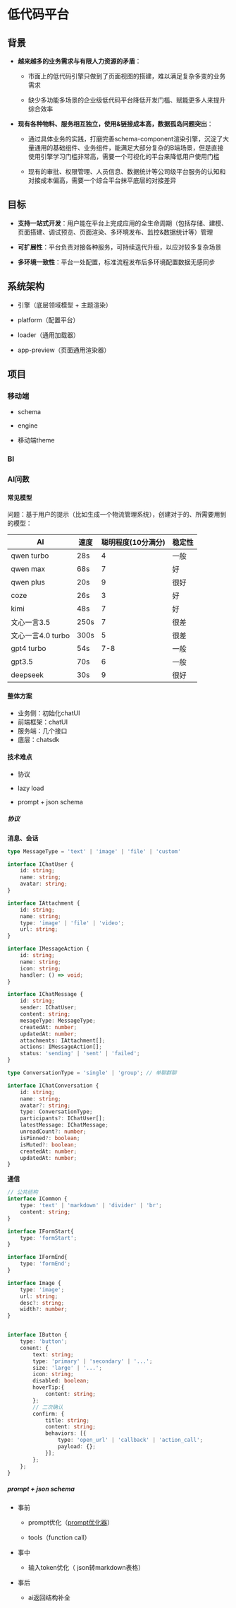 # 低代码平台

## 背景

- **越来越多的业务需求与有限人力资源的矛盾**：
  
  - 市面上的低代码引擎只做到了页面视图的搭建，难以满足复杂多变的业务需求
  
  - 缺少多功能多场景的企业级低代码平台降低开发门槛、赋能更多人来提升综合效率

- **现有各种物料、服务相互独立，使用&链接成本高，数据孤岛问题突出**：
  
  - 通过具体业务的实践，打磨完善schema-component渲染引擎，沉淀了大量通用的基础组件、业务组件，能满足大部分复杂的B端场景，但是直接使用引擎学习门槛非常高，需要一个可视化的平台来降低用户使用门槛
  
  - 现有的审批、权限管理、人员信息、数据统计等公司级平台服务的认知和对接成本偏高，需要一个综合平台抹平底层的对接差异



## 目标

- **支持一站式开发**：用户能在平台上完成应用的全生命周期（包括存储、建模、页面搭建、调试预览、页面渲染、多环境发布、监控&数据统计等）管理

- **可扩展性**：平台负责对接各种服务，可持续迭代升级，以应对较多复杂场景

- **多环境一致性**：平台一处配置，标准流程发布后多环境配置数据无感同步



## 系统架构

- 引擎（底层领域模型 + 主题渲染）

- platform（配置平台）

- loader（通用加载器）

- app-preview（页面通用渲染器）



## 项目

### 移动端

- schema

- engine

- 移动端theme



### BI



### AI问数

#### 常见模型

问题：基于用户的提示（比如生成一个物流管理系统），创建对于的、所需要用到的模型：

| AI            | 速度   | 聪明程度(10分满分) | 稳定性 |
| ------------- | ---- | ----------- | --- |
| qwen turbo    | 28s  | 4           | 一般  |
| qwen max      | 68s  | 7           | 好   |
| qwen plus     | 20s  | 9           | 很好  |
| coze          | 26s  | 3           | 好   |
| kimi          | 48s  | 7           | 好   |
| 文心一言3.5       | 250s | 7           | 很差  |
| 文心一言4.0 turbo | 300s | 5           | 很差  |
| gpt4 turbo    | 54s  | 7-8         | 一般  |
| gpt3.5        | 70s  | 6           | 一般  |
| deepseek      | 30s  | 9           | 很好  |

#### 整体方案

- 业务侧：初始化chatUI
- 前端框架：chatUI
- 服务端：几个接口
- 底层：chatsdk



#### 技术难点

- 协议

- lazy load

- prompt + json schema



##### 协议

**消息、会话**

```ts
type MessageType = 'text' | 'image' | 'file' | 'custom'

interface IChatUser {
    id: string;
    name: string;
    avatar: string;
}

interface IAttachment {
    id: string;
    name: string;
    type: 'image' | 'file' | 'video';
    url: string;
}

interface IMessageAction {
    id: string;
    name: string;
    icon: string;
    handler: () => void;
}

interface IChatMessage {
    id: string;
    sender: IChatUser;
    content: string;
    mesageType: MessageType;
    createdAt: number;
    updatedAt: number;
    attachments: IAttachment[];
    actions: IMessageAction[];
    status: 'sending' | 'sent' | 'failed';
}

type ConversationType = 'single' | 'group'; // 单聊群聊

interface IChatConversation {
    id: string;
    name: string;
    avatar?: string;
    type: ConversationType;
    participants?: IChatUser[];
    latestMessage: IChatMessage;
    unreadCount?: number;
    isPinned?: boolean;
    isMuted?: boolean;
    createdAt: number;
    updatedAt: number;
}
```



**通信**

```ts
// 公共结构
interface ICommon {
    type: 'text' | 'markdown' | 'divider' | 'br';
    content: string;
}

interface IFormStart{
    type: 'formStart';
}

interface IFormEnd{
    type: 'formEnd';
}

interface Image {
    type: 'image';
    url: string;
    desc?: string;
    width?: number;
}


interface IButton {
    type: 'button';
    conent: {
        text: string;
        type: 'primary' | 'secondary' | '...';
        size: 'large' | '...';
        icon: string;
        disabled: boolean;
        hoverTip:{
            content: string;    
        };
        // 二次确认
        confirm: {
            title: string;
            content: string;
            behaviors: [{
                type: 'open_url' | 'callback' | 'action_call';
                payload: {};
            }];
        };
    };
}
```



##### prompt + json schema

- 事前
  
  - prompt优化（[prompt优化器](https://github.com/linshenkx/prompt-optimizer)）
  
  - tools（function call）

- 事中
  
  - 输入token优化（ json转markdown表格）

- 事后
  
  - ai返回结构补全